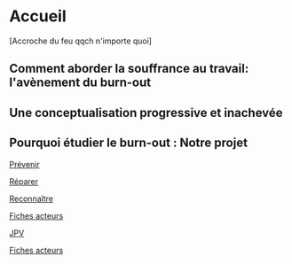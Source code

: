 # Accueil
[Accroche du feu qqch n'importe quoi]

## Comment aborder la souffrance au travail: l'avènement du burn-out 

## Une conceptualisation progressive et inachevée

## Pourquoi étudier le burn-out : Notre projet 

[Prévenir](https://controverses.github.io/burn-out/prevenir) 

[Réparer](https://controverses.github.io/burn-out/reparer) 

[Reconnaître](https://controverses.github.io/burn-out/reconnaitre)   

[Fiches acteurs](https://controverses.github.io/burn-out/acteurs) 


<a href="https://controverses.github.io/burn-out/acteurs#jean-paul-vouiller" target="_blank">JPV</a>



[Fiches acteurs](https://controverses.github.io/burn-out/acteurs)
